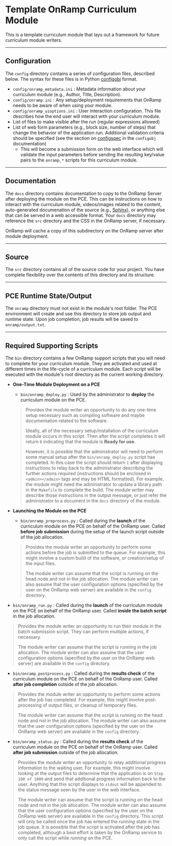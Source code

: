 # Template OnRamp Curriculum Module

This is a template curriculum module that lays out a framework for future curriculum module writers.

---------------------
## Configuration

The ```config``` directory contains a series of configuration files, described below. The syntax for these files is in Python [configobj](https://configobj.readthedocs.org/en/latest/#) format.

 * ```config/onramp_metadata.ini``` : Metadata information about your curriculum module (e.g., Author, Title, Description).
 * ```config/onramp.ini``` : Any setup/deployment requirements that OnRamp needs to be aware of when using your module.
 * ```config/onramp_uioptions.ini``` : User interaction configuration. This file describes how the end user will interact with your curriculum module.
  * List of files to make visible after the run (regular expressions allowed)
  * List of web form parameters (e.g., block size, number of steps) that change the behavior of the application run. Additional validation criteria should be specified (see the section on [configspec](https://configobj.readthedocs.org/en/latest/configobj.html#validation) in the ```configobj``` documentation)
  	 * This will become a submission form on the web interface which will validate the input parameters before sending the resulting key/value pairs to the ```onramp_*``` scripts for this curriculum module.

---------------------
## Documentation

The ```docs``` directory contains documentation to copy to the OnRamp Server after deploying the module on the PCE. This can be instructions on how to interact with the curriculum module, videos/images related to the content, auto-generated documenation of the source (e.g., [Sphinx](http://sphinx-doc.org/)), or anything else that can be served in a web accessible format. Your ```docs``` directory may reference the ```src``` directory and the CSS in the OnRamp server, if necessary.

OnRamp will cache a copy of this subdirectory on the OnRamp server after module deployment.

---------------------
## Source

The ```src``` directory contains all of the source code for your project. You have complete flexibility over the contents of this directory and its structure.

---------------------
## PCE Runtime State/Output

The ```onramp``` directory must not exist in the module's root folder. The PCE environment will create and use this directory to store job output and runtime state. Upon job completion, job results will be saved to ```onramp/output.txt```.

---------------------
## Required Supporting Scripts

The ```bin``` directory contains a few OnRamp support scripts that you will need to complete for your curriculum module. They are activated and used at different times in the life-cycle of a curriculum module. Each script will be executed with the module's root directory as the current working directory.

 * **One-Time Module Deployment on a PCE**
   * ```bin/onramp_deploy.py``` : 
   Used by the administrator to **deploy** the curriculum module on the PCE.

   > Provides the module writer an opportunity to do any one-time setup necessary such as compiling software and maybe documentation related to the software.
   >
   > Ideally, all of the necessary setup/installation of the curriculum module occurs in this script. Then after the script completes it will return ```0``` indicating that the module is **Ready for use**.
   >
   >However, it is possible that the administrator will need to perform some manual setup after the ```bin/onramp_deploy.py``` script has completed. In this case the script should return ```1``` after displaying instructions to relay back to the administrator describing the further actions required (instructions should be enclosed in ```<admin></admin>``` tags and may be HTML formatted). For example, the module might need the administrator to update a library path in the ```Makefile``` to complete the build. The module writer may describe those instructions in the output message, or just refer the administrator to a document in the ```docs``` directory of the module.

 * **Launching the Module on the PCE**
   * ```bin/onramp_preprocess.py``` : 
   Called during the **launch** of the curriculum module on the PCE on behalf of the OnRamp user. Called **before job submission** during the setup of the launch script outside of the job allocation.

   > Provides the module writer an opportunity to perform some actions before the job is submitted to the queue. For example, this might involve a custom build of the software, or creation/setup of the input files.
   >
   >The module writer can assume that the script is running on the head node and not in the job allocation. The module writer can also assume that the user configuration options (specified by the user on the OnRamp web server) are available in the ```config``` directory.

  * ```bin/onramp_run.py``` :
   Called during the **launch** of the curriculum module on the PCE on behalf of the OnRamp user. Called **inside the batch script** in the job allocation.

   > Provides the module writer an opportunity to run their module in the batch submission script. They can perform multiple actions, if necessary.
   > 
   > The module writer can assume that the script is running in the job allocation. The module writer can also assume that the user configuration options (specified by the user on the OnRamp web server) are available in the ```config``` directory.
     
  * ```bin/onramp_postprocess.py``` :
   Called during the **results check** of the curriculum module on the PCE on behalf of the OnRamp user. Called **after job completion** outside of the job allocation.

   > Provides the module writer an opportunity to perform some actions after the job has completed. For example, this might involve post-processing of output files, or cleanup of temporary files.
   >
   > The module writer can assume that the script is running on the head node and not in the job allocation. The module writer can also assume that the user configuration options (specified by the user on the OnRamp web server) are available in the ```config``` directory.

  * ```bin/onramp_status.py``` :
   Called during the **results check** of the curriculum module on the PCE on behalf of the OnRamp user. Called **after job submission** outside of the job allocation.

   > Provides the module writer an opportunity to relay additional progress information to the waiting user. For example, this might involve looking at the output files to determine that the application is on ```Step 100 of 1000``` and send that additional progress information back to the user. Anything that this script displays to ```stdout``` will be appended to the status message seen by the user in the web interface.
   > 
   > The module writer can assume that the script is running on the head node and not in the job allocation. The module writer can also assume that the user configuration options (specified by the user on the OnRamp web server) are available in the ```config``` directory. This script will only be called once the job has entered the *running* state in the job queue. It is possible that the script is activated after the job has completed, although a best effort is taken by the OnRamp service to only call the script while *running* on the PCE.
